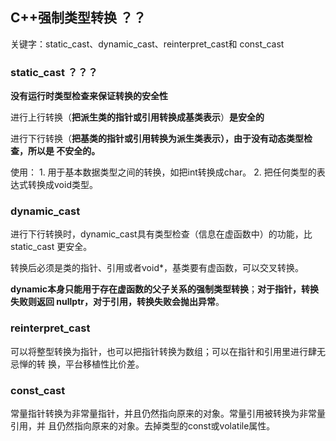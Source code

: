 ## C++强制类型转换  ？？

关键字：static_cast、dynamic_cast、reinterpret_cast和 const_cast

### static_cast ？？？

**没有运⾏时类型检查来保证转换的安全性**

进⾏上⾏转换（**把派⽣类的指针或引⽤转换成基类表⽰**）**是安全的**

进⾏下⾏转换（**把基类的指针或引⽤转换为派⽣类表⽰），由于没有动态类型检查，所以是 不安全的。** 

使⽤： 1. ⽤于基本数据类型之间的转换，如把int转换成char。  2.  把任何类型的表达式转换成void类型。

### dynamic_cast

进⾏下⾏转换时，dynamic_cast具有类型检查（信息在虚函数中）的功能，⽐static_cast 更安全。

转换后必须是类的指针、引⽤或者void*，基类要有虚函数，可以交叉转换。

**dynamic本⾝只能⽤于存在虚函数的⽗⼦关系的强制类型转换**；**对于指针，转换失败则返回 nullptr，对于引⽤，转换失败会抛出异常**。 

### reinterpret_cast

可以将整型转换为指针，也可以把指针转换为数组；可以在指针和引⽤⾥进⾏肆⽆忌惮的转 换，平台移植性⽐价差。

### const_cast

常量指针转换为⾮常量指针，并且仍然指向原来的对象。常量引⽤被转换为⾮常量引⽤，并 且仍然指向原来的对象。去掉类型的const或volatile属性。 